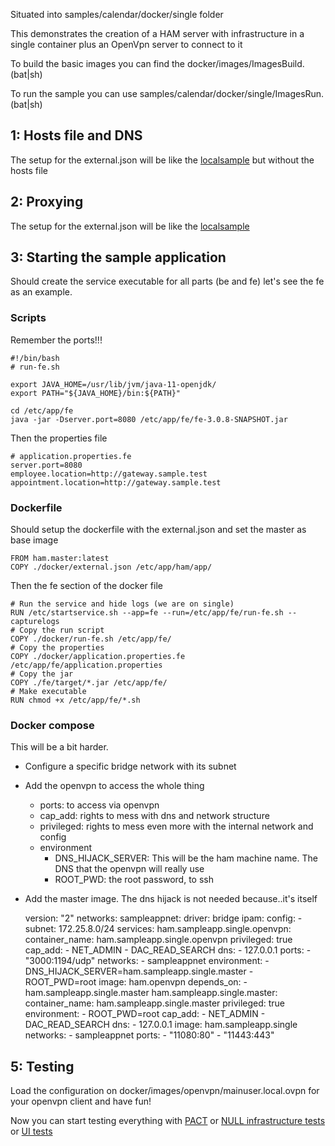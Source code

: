 Situated into samples/calendar/docker/single folder

This demonstrates the creation of a HAM server with infrastructure in a single container 
plus an OpenVpn server to connect to it

To build the basic images you can find the docker/images/ImagesBuild.(bat|sh)

To run the sample you can use samples/calendar/docker/single/ImagesRun.(bat|sh)

## 1: Hosts file and DNS

The setup for the external.json will be like the [localsample](../localsample.md) but without the hosts file

## 2: Proxying

The setup for the external.json will be like the [localsample](../localsample.md) 

## 3: Starting the sample application

Should create the service executable for all parts (be and fe) let's see the fe as an example.

### Scripts

Remember the ports!!!

    #!/bin/bash
    # run-fe.sh

    export JAVA_HOME=/usr/lib/jvm/java-11-openjdk/
    export PATH="${JAVA_HOME}/bin:${PATH}"

    cd /etc/app/fe
    java -jar -Dserver.port=8080 /etc/app/fe/fe-3.0.8-SNAPSHOT.jar

Then the properties file

    # application.properties.fe
    server.port=8080
    employee.location=http://gateway.sample.test
    appointment.location=http://gateway.sample.test

### Dockerfile

Should setup the dockerfile with the external.json and set the master as base image

    FROM ham.master:latest
    COPY ./docker/external.json /etc/app/ham/app/

Then the fe section of the docker file

    # Run the service and hide logs (we are on single)
    RUN /etc/startservice.sh --app=fe --run=/etc/app/fe/run-fe.sh --capturelogs
    # Copy the run script
    COPY ./docker/run-fe.sh /etc/app/fe/
    # Copy the properties
    COPY ./docker/application.properties.fe /etc/app/fe/application.properties
    # Copy the jar
    COPY ./fe/target/*.jar /etc/app/fe/
    # Make executable
    RUN chmod +x /etc/app/fe/*.sh

### Docker compose

This will be a bit harder.

* Configure a specific bridge network with its subnet
* Add the openvpn to access the whole thing
    * ports: to access via openvpn
    * cap_add: rights to mess with dns and network structure
    * privileged: rights to mess even more with the internal network and config
    * environment
        * DNS_HIJACK_SERVER: This will be the ham machine name. The DNS that the openvpn will really use
        * ROOT_PWD: the root password, to ssh
* Add the master image. The dns hijack is not needed because..it's itself

    version: "2"
    networks:
    sampleappnet:
        driver: bridge
        ipam:
        config:
            - subnet: 172.25.8.0/24
    services:
    ham.sampleapp.single.openvpn:
        container_name: ham.sampleapp.single.openvpn
        privileged: true
        cap_add:
        - NET_ADMIN
        - DAC_READ_SEARCH
        dns:
        - 127.0.0.1
        ports:
        - "3000:1194/udp"
        networks:
        - sampleappnet
        environment:
        - DNS_HIJACK_SERVER=ham.sampleapp.single.master
        - ROOT_PWD=root
        image: ham.openvpn
        depends_on:
        - ham.sampleapp.single.master
    ham.sampleapp.single.master:
        container_name: ham.sampleapp.single.master
        privileged: true
        environment:
        - ROOT_PWD=root
        cap_add:
        - NET_ADMIN
        - DAC_READ_SEARCH
        dns:
        - 127.0.0.1
        image: ham.sampleapp.single
        networks:
        - sampleappnet
        ports:
        - "11080:80"
        - "11443:443"

## 5: Testing 

Load the configuration on docker/images/openvpn/mainuser.local.ovpn for your openvpn client and have fun!

Now you can start testing everything with [PACT](plugins/replayer/pact.md) 
or [NULL infrastructure tests](plugins/replayer/null.md)
or [UI tests](plugins/replayer/ui.md)